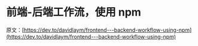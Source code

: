 # 前端-后端工作流，使用 npm

原文：[https://dev.to/davidlaym/frontend---backend-workflow-using-npm](https://dev.to/davidlaym/frontend---backend-workflow-using-npm)